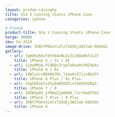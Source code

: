```yaml
---
layout: produk-casinghp
title: Gta V Cunning Stunts iPhone Case
categories: iphone

# Produk
product-title: Gta V Cunning Stunts iPhone Case
harga: 90000
sku: hn-3529
image-drive: 1hBt7POUxtL4lxT2mSbj2WJJab-D8XUGC
gallery:
  - url: 1qHU9iRdvTdYS94vRLUcZ1cB0aHXf1CxT
    title: iPhone 5 / 5s / SE
  - url: 1jUyRMjQ-FC9DQc3rypTa0sw9vYNZ4pks
    title: iPhone 6 / 6s
  - url: 1UWlvorcBKXWX7Mi_lVaxHrE7ijx8b1FY
    title: iPhone 6 Plus / 6s Plus
  - url: 15gGEDibfu2Xj6kB5DQTLn15m850IBqJ-
    title: iPhone 7 / 8
  - url: 1NZW1p03_yYM8q2jp6Wd8_l2rrbaQfFb3
    title: iPhone 7 Plus / 8 Plus
  - url: 1hBt7POUxtL4lxT2mSbj2WJJab-D8XUGC
    title: iPhone X
---
```

